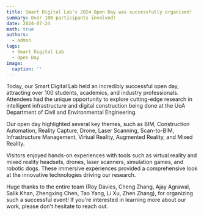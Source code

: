 ```yaml
---
title: Smart Digital Lab's 2024 Open Day was successfully organised!
summary: Over 100 participants involved!
date: 2024-07-24
math: true
authors:
  - admin
tags:
  - Smart Digital Lab
  - Open Day
image:
  caption: ''
---
```

Today, our Smart Digital Lab held an incredibly successful open day, attracting over 100 students, academics, and industry professionals. Attendees had the unique opportunity to explore cutting-edge research in intelligent infrastructure and digital construction being done at the UoA Department of Civil and Environmental Engineering.

Our open day highlighted several key themes, such as BIM, Construction Automation, Reality Capture, Drone, Laser Scanning, Scan-to-BIM, Infrastructure Management, Virtual Reality, Augmented Reality, and Mixed Reality. 

Visitors enjoyed hands-on experiences with tools such as virtual reality and mixed reality headsets, drones, laser scanners, simulation games, and robotic dogs. These immersive experiences provided a comprehensive look at the innovative technologies driving our research.

Huge thanks to the entire team (Roy Davies, Cheng Zhang, Ajay Agrawal, Salik Khan, Zhengxing Chen, Tao Yang, Li Xu, Zhen Zhang), for organizing such a successful event! If you're interested in learning more about our work, please don't hesitate to reach out.

